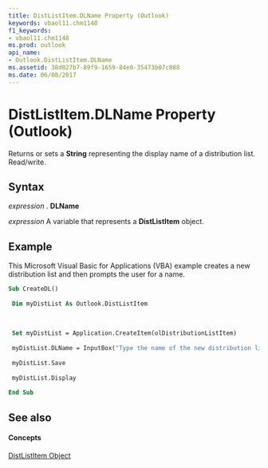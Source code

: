```yaml
---
title: DistListItem.DLName Property (Outlook)
keywords: vbaol11.chm1148
f1_keywords:
- vbaol11.chm1148
ms.prod: outlook
api_name:
- Outlook.DistListItem.DLName
ms.assetid: 38d027b7-89f9-1659-84e0-35473b07c088
ms.date: 06/08/2017
---
```



# DistListItem.DLName Property (Outlook)

Returns or sets a  **String** representing the display name of a distribution list. Read/write.


## Syntax

 _expression_ . **DLName**

 _expression_ A variable that represents a **DistListItem** object.


## Example

This Microsoft Visual Basic for Applications (VBA) example creates a new distribution list and then prompts the user for a name.


```vb
Sub CreateDL() 
 
 Dim myDistList As Outlook.DistListItem 
 
 
 
 Set myDistList = Application.CreateItem(olDistributionListItem) 
 
 myDistList.DLName = InputBox("Type the name of the new distribution list.") 
 
 myDistList.Save 
 
 myDistList.Display 
 
End Sub
```


## See also


#### Concepts


[DistListItem Object](distlistitem-object-outlook.md)


